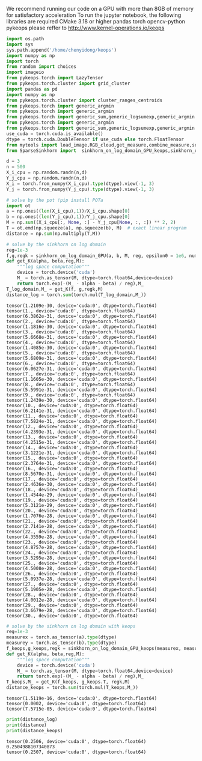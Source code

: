 We recommend running our code on a GPU with more than 8GB of memory for satisfactory acceleration
To run the jupyter notebook, the following libraries are required
CMake 3.18 or higher
pandas 
torch
opencv-python  
pykeops   please reffer to http://www.kernel-operations.io/keops 



```python
import os.path
import sys
sys.path.append('/home/chenyidong/keops')
import numpy as np
import torch
from random import choices
import imageio
from pykeops.torch import LazyTensor
from pykeops.torch.cluster import grid_cluster
import pandas as pd
import numpy as np
from pykeops.torch.cluster import cluster_ranges_centroids
from pykeops.torch import generic_argmin
from pykeops.torch import generic_argmin
from pykeops.torch import generic_sum,generic_logsumexp,generic_argmin
from pykeops.torch import generic_argmin
from pykeops.torch import generic_sum,generic_logsumexp,generic_argmin
use_cuda = torch.cuda.is_available()
dtype = torch.cuda.DoubleTensor if use_cuda else torch.FloatTensor
from mytools import load_image,RGB_cloud,get_measure,combine_measure,squared_distances,sort_clusters,progate
from SparseSinkhorn import  sinkhorn_on_log_domain_GPU_keops,sinkhorn_on_log_domain_GPU
```

 



```python
d = 3
n = 500
X_i_cpu = np.random.randn(n,d) 
Y_j_cpu = np.random.randn(n,d)
X_i = torch.from_numpy(X_i_cpu).type(dtype).view(-1, 3)
Y_j = torch.from_numpy(Y_j_cpu).type(dtype).view(-1, 3)
```


```python
# solve by the pot !pip install POTa
import ot
a = np.ones((len(X_i_cpu),1))/X_i_cpu.shape[0]
b = np.ones((len(Y_j_cpu),1))/Y_j_cpu.shape[0]
M = np.sum((X_i_cpu[:, None, :] - Y_j_cpu[None, :, :]) ** 2, 2)
T = ot.emd(np.squeeze(a), np.squeeze(b), M)  # exact linear program
distance = np.sum(np.multiply(T,M))
```


```python
# solve by the sinkhorn on log domain
reg=1e-3
f,g,regk = sinkhorn_on_log_domain_GPU(a, b, M, reg, epsilon0 = 1e6, numItermax=30,stopThr=1e-9)
def get_K(alpha, beta,reg,M):
    """log space computation"""
    device = torch.device('cuda')
    M_ = torch.as_tensor(M, dtype=torch.float64,device=device)
    return torch.exp(-(M_ - alpha - beta) / reg),M_
T_log_domain,M_ = get_K(f, g,regk,M)
distance_log = torch.sum(torch.mul(T_log_domain,M_))
```

    tensor(1.2109e-30, device='cuda:0', dtype=torch.float64)
    tensor(1., device='cuda:0', dtype=torch.float64)
    tensor(6.3862e-31, device='cuda:0', dtype=torch.float64)
    tensor(2., device='cuda:0', dtype=torch.float64)
    tensor(1.1816e-30, device='cuda:0', dtype=torch.float64)
    tensor(3., device='cuda:0', dtype=torch.float64)
    tensor(5.6668e-31, device='cuda:0', dtype=torch.float64)
    tensor(4., device='cuda:0', dtype=torch.float64)
    tensor(1.4085e-30, device='cuda:0', dtype=torch.float64)
    tensor(5., device='cuda:0', dtype=torch.float64)
    tensor(5.6809e-31, device='cuda:0', dtype=torch.float64)
    tensor(6., device='cuda:0', dtype=torch.float64)
    tensor(6.0627e-31, device='cuda:0', dtype=torch.float64)
    tensor(7., device='cuda:0', dtype=torch.float64)
    tensor(1.1605e-30, device='cuda:0', dtype=torch.float64)
    tensor(8., device='cuda:0', dtype=torch.float64)
    tensor(5.5991e-31, device='cuda:0', dtype=torch.float64)
    tensor(9., device='cuda:0', dtype=torch.float64)
    tensor(1.2439e-30, device='cuda:0', dtype=torch.float64)
    tensor(10., device='cuda:0', dtype=torch.float64)
    tensor(6.2141e-31, device='cuda:0', dtype=torch.float64)
    tensor(11., device='cuda:0', dtype=torch.float64)
    tensor(7.5824e-31, device='cuda:0', dtype=torch.float64)
    tensor(12., device='cuda:0', dtype=torch.float64)
    tensor(4.2393e-31, device='cuda:0', dtype=torch.float64)
    tensor(13., device='cuda:0', dtype=torch.float64)
    tensor(4.2515e-31, device='cuda:0', dtype=torch.float64)
    tensor(14., device='cuda:0', dtype=torch.float64)
    tensor(3.1221e-31, device='cuda:0', dtype=torch.float64)
    tensor(15., device='cuda:0', dtype=torch.float64)
    tensor(2.3764e-31, device='cuda:0', dtype=torch.float64)
    tensor(16., device='cuda:0', dtype=torch.float64)
    tensor(8.5670e-31, device='cuda:0', dtype=torch.float64)
    tensor(17., device='cuda:0', dtype=torch.float64)
    tensor(2.4636e-30, device='cuda:0', dtype=torch.float64)
    tensor(18., device='cuda:0', dtype=torch.float64)
    tensor(1.4544e-29, device='cuda:0', dtype=torch.float64)
    tensor(19., device='cuda:0', dtype=torch.float64)
    tensor(5.3121e-29, device='cuda:0', dtype=torch.float64)
    tensor(20., device='cuda:0', dtype=torch.float64)
    tensor(1.7076e-28, device='cuda:0', dtype=torch.float64)
    tensor(21., device='cuda:0', dtype=torch.float64)
    tensor(2.7141e-28, device='cuda:0', dtype=torch.float64)
    tensor(22., device='cuda:0', dtype=torch.float64)
    tensor(4.3559e-28, device='cuda:0', dtype=torch.float64)
    tensor(23., device='cuda:0', dtype=torch.float64)
    tensor(4.8757e-28, device='cuda:0', dtype=torch.float64)
    tensor(24., device='cuda:0', dtype=torch.float64)
    tensor(3.5295e-28, device='cuda:0', dtype=torch.float64)
    tensor(25., device='cuda:0', dtype=torch.float64)
    tensor(4.5008e-28, device='cuda:0', dtype=torch.float64)
    tensor(26., device='cuda:0', dtype=torch.float64)
    tensor(5.0937e-28, device='cuda:0', dtype=torch.float64)
    tensor(27., device='cuda:0', dtype=torch.float64)
    tensor(5.1905e-28, device='cuda:0', dtype=torch.float64)
    tensor(28., device='cuda:0', dtype=torch.float64)
    tensor(4.0012e-28, device='cuda:0', dtype=torch.float64)
    tensor(29., device='cuda:0', dtype=torch.float64)
    tensor(3.6679e-28, device='cuda:0', dtype=torch.float64)
    tensor(30., device='cuda:0', dtype=torch.float64)



```python
# solve by the sinkhorn on log domain with keops
reg=1e-3
measurex = torch.as_tensor(a).type(dtype)
measurey = torch.as_tensor(b).type(dtype) 
f_keops,g_keops,regk = sinkhorn_on_log_domain_GPU_keops(measurex, measurey, X_i, Y_j, reg, epsilon0 = 1e6, numItermax=30,stopThr=1e-9)
def get_K(alpha, beta,reg,M):
    """log space computation"""
    device = torch.device('cuda')
    M_ = torch.as_tensor(M, dtype=torch.float64,device=device)
    return torch.exp(-(M_ - alpha - beta) / reg),M_
T_keops,M_ = get_K(f_keops, g_keops.T, regk,M)
distance_keops = torch.sum(torch.mul(T_keops,M_))
```

    tensor(1.5119e-16, device='cuda:0', dtype=torch.float64)
    tensor(0.0002, device='cuda:0', dtype=torch.float64)
    tensor(7.5715e-05, device='cuda:0', dtype=torch.float64)



```python
print(distance_log)
print(distance)
print(distance_keops)
```

    tensor(0.2506, device='cuda:0', dtype=torch.float64)
    0.2504988107340873
    tensor(0.2507, device='cuda:0', dtype=torch.float64)